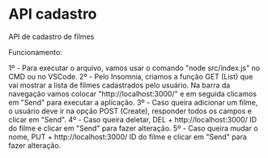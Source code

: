 # API cadastro
 API de cadastro de filmes

Funcionamento:

1º - Para executar o arquivo, vamos usar o comando "node src/index.js" no CMD ou no VSCode.
2º - Pelo Insomnia, criamos a função GET (List) que vai mostrar a lista de filmes cadastrados pelo usuário. Na barra da navegação vamos colocar "http://localhost:3000/" e em seguida clicamos em "Send" para executar a aplicação.
3º - Caso queira adicionar um filme, o usuário deve ir na opção POST (Create), responder todos os campos e clicar em "Send".
4º - Caso queira deletar, DEL + http://localhost:3000/ ID do filme e clicar em "Send" para fazer alteração.
5º - Caso queira mudar o nome, PUT + http://localhost:3000/ ID do filme e clicar em "Send" para fazer alteração.